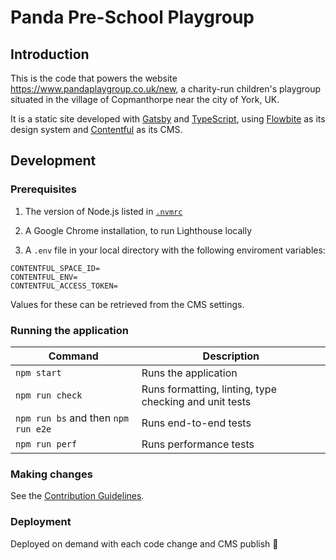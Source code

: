 # Panda Pre-School Playgroup

## Introduction

This is the code that powers the website https://www.pandaplaygroup.co.uk/new, a charity-run children's playgroup situated in the village of Copmanthorpe near the city of York, UK.

It is a static site developed with [Gatsby](https://www.gatsbyjs.com/) and [TypeScript](https://www.typescriptlang.org/), using [Flowbite](https://flowbite.com/) as its design system and [Contentful](https://www.contentful.com/) as its CMS.

## Development

### Prerequisites

1. The version of Node.js listed in [`.nvmrc`](../.nvmrc)

2. A Google Chrome installation, to run Lighthouse locally

3. A `.env` file in your local directory with the following enviroment variables:

```
CONTENTFUL_SPACE_ID=
CONTENTFUL_ENV=
CONTENTFUL_ACCESS_TOKEN=
```

Values for these can be retrieved from the CMS settings.

### Running the application

| Command                             | Description                                            |
| ----------------------------------- | ------------------------------------------------------ |
| `npm start`                         | Runs the application                                   |
| `npm run check`                     | Runs formatting, linting, type checking and unit tests |
| `npm run bs` and then `npm run e2e` | Runs end-to-end tests                                  |
| `npm run perf`                      | Runs performance tests                                 |

### Making changes

See the [Contribution Guidelines](./CONTRIBUTING.md).

### Deployment

Deployed on demand with each code change and CMS publish 🚀
